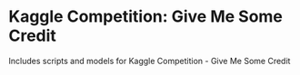 # Kaggle Competition: Give Me Some Credit
Includes scripts and models for Kaggle Competition - Give Me Some Credit
